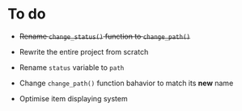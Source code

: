 # To do
- ~~Rename `change_status()` function to `change_path()`~~

- Rewrite the entire project from scratch

- Rename `status` variable to `path`
- Change `change_path()` function bahavior to match its **new** name
- Optimise item displaying system
